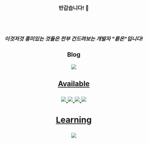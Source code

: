 <h3 align="center"><b> 반갑습니다! 👋<b><h3>
</br>
<h5 align="center">
이것저것 흥미있는 것들은 전부 건드려보는 개발자 "륜온"입니다!

<h3 align="center"><b> Blog <b>
<p align="center">
  <a href="https://lyunonblog.me"><img src="https://img.shields.io/badge/ghost-000?style=for-the-badge&logo=ghost&logoColor=%23F7DF1E">
<h3 align="center"><b> Available <b>
<p align="center">
<img src="https://img.shields.io/badge/adobe%20photoshop-%2331A8FF.svg?style=for-the-badge&logo=adobe%20photoshop&logoColor=white"> <img src="https://img.shields.io/badge/Adobe%20Premiere%20Pro-9999FF.svg?style=for-the-badge&logo=Adobe%20Premiere%20Pro&logoColor=white"> <img src="https://img.shields.io/badge/c++-%2300599C.svg?style=for-the-badge&logo=c%2B%2B&logoColor=white">   <a href="https://www.vultr.com/?ref=9073469-8H"><img src="https://img.shields.io/badge/Vultr-007BFC.svg?style=for-the-badge&logo=vultr">
  
<h3 align="center"><b> Learning <b>
  <p align="center">
    <img src="https://img.shields.io/badge/kotlin-%237F52FF.svg?style=for-the-badge&logo=kotlin&logoColor=white">

<!--
**Lyunon/Lyunon** is a ✨ _special_ ✨ repository because its `README.md` (this file) appears on your GitHub profile.

Here are some ideas to get you started:

- 🔭 I’m currently working on ...
- 🌱 I’m currently learning ...
- 👯 I’m looking to collaborate on ...
- 🤔 I’m looking for help with ...
- 💬 Ask me about ...
- 📫 How to reach me: ...
- 😄 Pronouns: ...
- ⚡ Fun fact: ...
-->
